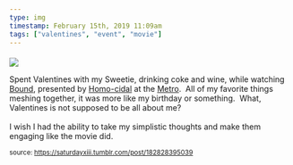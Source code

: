 ```yaml
---
type: img
timestamp: February 15th, 2019 11:09am
tags: ["valentines", "event", "movie"]
---
```

####
<img src="https://saturdayxiii.github.io/media/182828395039.gif"/>
                                                                                          
Spent Valentines with my Sweetie, drinking coke and wine, while watching <a href="https://en.wikipedia.org/wiki/Bound_(1996_film)" target="_blank">Bound</a>, presented by <a href="https://www.facebook.com/HOMO-CIDAL-215031542009836/" target="_blank">Homo-cidal</a> at the <a href="http://www.metrocinema.org" target="_blank">Metro</a>.  All of my favorite things meshing together, it was more like my birthday or something.  What, Valentines is not supposed to be all about me?  <br/><br/>I wish I had the ability to take my simplistic thoughts and make them engaging like the movie did.
 
                                    
                
                
                
                
                                
<small>source: https://saturdayxiii.tumblr.com/post/182828395039</small>